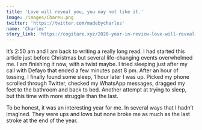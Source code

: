 ```yaml
---
title: 'Love will reveal you, you may not like it.'
image: /images/Chareu.png
twitter: 'https://twitter.com/madebycharles'
name: 'Charles'
story_link: 'https://cogitare.xyz/2020-year-in-review-love-will-reveal-you-you-might-not-like-it/'
---
```


It’s 2:50 am and I am back to writing a really long read. I had started this article just before Christmas but several life-changing events overwhelmed me. I am finishing it now, with a twist maybe. I tried sleeping just after my call with Defayo that ended a few minutes past 8 pm. After an hour of tossing, I finally found some sleep, 1 hour later I was up. Picked my phone scrolled through Twitter, checked my WhatsApp messages, dragged my feet to the bathroom and back to bed. Another attempt at trying to sleep, but this time with more struggle than the last.

To be honest, it was an interesting year for me. In several ways that I hadn’t imagined. They were ups and lows but none broke me as much as the last stroke at the end of the year.